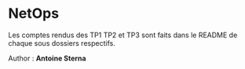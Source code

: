 # NetOps

Les comptes rendus des TP1 TP2 et TP3 sont faits dans le README de chaque sous dossiers respectifs.

Author : **Antoine Sterna**
